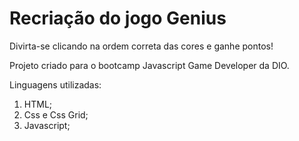 # Recriação do jogo Genius
Divirta-se clicando na ordem correta das cores e ganhe pontos!

Projeto criado para o bootcamp Javascript Game Developer da DIO.

Linguagens utilizadas:
1. HTML;
2. Css e Css Grid;
3. Javascript;
